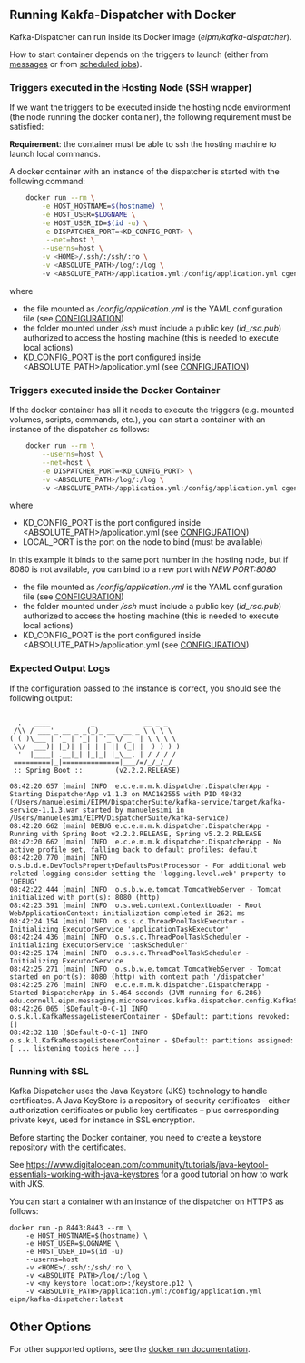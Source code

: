 Running Kakfa-Dispatcher with Docker
---
Kafka-Dispatcher can run inside its Docker image (_eipm/kafka-dispatcher_).

How to start container depends on the triggers to launch (either from [messages](CONFIGURATION.md) or from [scheduled jobs](SCHEDULERS.md)).

### Triggers executed in the Hosting Node (SSH wrapper)
If we want the triggers to be executed inside the hosting node environment (the node running the docker container), 
the following requirement must be satisfied:

**Requirement**: the container must be able to ssh the hosting machine to launch local commands.

A docker container with an instance of the dispatcher is started with the following command:

````bash
    docker run --rm \
        -e HOST_HOSTNAME=$(hostname) \
        -e HOST_USER=$LOGNAME \
        -e HOST_USER_ID=$(id -u) \
        -e DISPATCHER_PORT=<KD_CONFIG_PORT> \
         --net=host \
        --userns=host \
        -v <HOME>/.ssh/:/ssh/:ro \
        -v <ABSOLUTE_PATH>/log/:/log \        
        -v <ABSOLUTE_PATH>/application.yml:/config/application.yml cgen/kafka-dispatcher:latest
````
where 

* the file mounted as _/config/application.yml_ is the YAML configuration file (see [CONFIGURATION](CONFIGURATION.md))
* the folder mounted under _/ssh_ must include a public key (_id_rsa.pub_) 
authorized to access the hosting machine (this is needed to execute local actions)
* KD_CONFIG_PORT is the port configured inside <ABSOLUTE_PATH>/application.yml (see [CONFIGURATION](CONFIGURATION.md))

### Triggers executed inside the Docker Container
If the docker container has all it needs to execute the triggers (e.g. mounted volumes, scripts, commands, etc.), 
you can start a container with an instance of the dispatcher as follows:

````bash
    docker run --rm \
        --userns=host \
        --net=host \
        -e DISPATCHER_PORT=<KD_CONFIG_PORT> \
        -v <ABSOLUTE_PATH>/log/:/log \                
        -v <ABSOLUTE_PATH>/application.yml:/config/application.yml cgen/kafka-dispatcher:latest
````
 
where 
* KD_CONFIG_PORT is the port configured inside <ABSOLUTE_PATH>/application.yml (see [CONFIGURATION](CONFIGURATION.md))
* LOCAL_PORT is the port on the node to bind (must be available)

In this example it binds to the same port number in the hosting node, but if 8080 is not available, you can bind to a new port with _NEW PORT:8080_
* the file mounted as _/config/application.yml_ is the YAML configuration file (see [CONFIGURATION](CONFIGURATION.md))
* the folder mounted under _/ssh_ must include a public key (_id_rsa.pub_) authorized to access the hosting machine (this is needed to execute local actions)
* KD_CONFIG_PORT is the port configured inside <ABSOLUTE_PATH>/application.yml (see [CONFIGURATION](CONFIGURATION.md))

### Expected Output Logs
If the configuration passed to the instance is correct, you should see the following output:

~~~

  .   ____          _            __ _ _
 /\\ / ___'_ __ _ _(_)_ __  __ _ \ \ \ \
( ( )\___ | '_ | '_| | '_ \/ _` | \ \ \ \
 \\/  ___)| |_)| | | | | || (_| |  ) ) ) )
  '  |____| .__|_| |_|_| |_\__, | / / / /
 =========|_|==============|___/=/_/_/_/
 :: Spring Boot ::        (v2.2.2.RELEASE)

08:42:20.657 [main] INFO  e.c.e.m.m.k.dispatcher.DispatcherApp - Starting DispatcherApp v1.1.3 on MAC162555 with PID 48432 (/Users/manuelesimi/EIPM/DispatcherSuite/kafka-service/target/kafka-service-1.1.3.war started by manuelesimi in /Users/manuelesimi/EIPM/DispatcherSuite/kafka-service)
08:42:20.662 [main] DEBUG e.c.e.m.m.k.dispatcher.DispatcherApp - Running with Spring Boot v2.2.2.RELEASE, Spring v5.2.2.RELEASE
08:42:20.662 [main] INFO  e.c.e.m.m.k.dispatcher.DispatcherApp - No active profile set, falling back to default profiles: default
08:42:20.770 [main] INFO  o.s.b.d.e.DevToolsPropertyDefaultsPostProcessor - For additional web related logging consider setting the 'logging.level.web' property to 'DEBUG'
08:42:22.444 [main] INFO  o.s.b.w.e.tomcat.TomcatWebServer - Tomcat initialized with port(s): 8080 (http)
08:42:23.391 [main] INFO  o.s.web.context.ContextLoader - Root WebApplicationContext: initialization completed in 2621 ms
08:42:24.154 [main] INFO  o.s.s.c.ThreadPoolTaskExecutor - Initializing ExecutorService 'applicationTaskExecutor'
08:42:24.436 [main] INFO  o.s.s.c.ThreadPoolTaskScheduler - Initializing ExecutorService 'taskScheduler'
08:42:25.174 [main] INFO  o.s.s.c.ThreadPoolTaskScheduler - Initializing ExecutorService
08:42:25.271 [main] INFO  o.s.b.w.e.tomcat.TomcatWebServer - Tomcat started on port(s): 8080 (http) with context path '/dispatcher'
08:42:25.276 [main] INFO  e.c.e.m.m.k.dispatcher.DispatcherApp - Started DispatcherApp in 5.464 seconds (JVM running for 6.286)
edu.cornell.eipm.messaging.microservices.kafka.dispatcher.config.KafkaService$$EnhancerBySpringCGLIB$$fca011f7@1a451d4d
08:42:26.065 [$Default-0-C-1] INFO  o.s.k.l.KafkaMessageListenerContainer - $Default: partitions revoked: []
08:42:32.118 [$Default-0-C-1] INFO  o.s.k.l.KafkaMessageListenerContainer - $Default: partitions assigned: [ ... listening topics here ...]
~~~

### Running with SSL
Kafka Dispatcher uses the Java Keystore (JKS) technology to handle certificates. A Java KeyStore is a repository of security certificates – either authorization certificates or public key certificates – plus corresponding private keys, used for instance in SSL encryption.
                                                                           
Before starting the Docker container, you need to create a keystore repository with the certificates.

See https://www.digitalocean.com/community/tutorials/java-keytool-essentials-working-with-java-keystores for a good tutorial on how to  work with JKS.

You can start a container with an instance of the dispatcher on HTTPS as follows:

    docker run -p 8443:8443 --rm \
        -e HOST_HOSTNAME=$(hostname) \
        -e HOST_USER=$LOGNAME \
        -e HOST_USER_ID=$(id -u)
        --userns=host
        -v <HOME>/.ssh/:/ssh/:ro \
        -v <ABSOLUTE_PATH>/log/:/log \
        -v <my keystore location>:/keystore.p12 \
        -v <ABSOLUTE_PATH>/application.yml:/config/application.yml eipm/kafka-dispatcher:latest

## Other Options
For other supported options, see the [docker run documentation](https://docs.docker.com/engine/reference/commandline/run/).